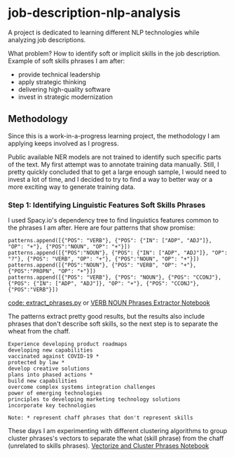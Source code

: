# job-description-nlp-analysis
A project is dedicated to learning different NLP technologies while analyzing job descriptions. 

What problem? How to identify soft or implicit skills in the job description. Example of soft skills phrases I am after: 
- provide technical leadership
- apply strategic thinking
- delivering high-quality software
- invest in strategic modernization

## Methodology 
Since this is a work-in-a-progress learning project, the methodology I am applying keeps involved as I progress. 

Public available NER models are not trained to identify such specific parts of the text. My first attempt was to annotate training data manually. Still, I pretty quickly concluded that to get a large enough sample, I would need to invest a lot of time, and I decided to try to find a way to better way or a more exciting way to generate training data. 

### Step 1: Identifying Linguistic Features Soft Skills Phrases
I used Spacy.io's dependency tree to find linguistics features common to the phrases I am after. Here are four patterns that show promise: 
```
patterns.append([{"POS": "VERB"}, {"POS": {"IN": ["ADP", "ADJ"]}, "OP": "+"}, {"POS":"NOUN", "OP": "+"}])
patterns.append([{"POS":"NOUN"}, {"POS": {"IN": ["ADP", "ADJ"]}, "OP": "?"}, {"POS": "VERB", "OP": "+"}, {"POS":"NOUN", "OP": "+"}])
patterns.append([{"POS":"NOUN"}, {"POS": "VERB", "OP": "+"}, {"POS":"PROPN", "OP": "+"}])
patterns.append([{"POS": "VERB"}, {"POS": "NOUN"}, {"POS": "CCONJ"}, {"POS": {"IN": ["ADP", "ADJ"]}, "OP": "+"}, {"POS": "CCONJ"}, {"POS":"VERB"}])
``` 
[code: extract_phrases.py](src/experience_data_prep/extract_phrases.py)  or [VERB NOUN Phrases Extractor Notebook](notebook/VERB_NOUN_Phrase_Extractor.ipynb)

The patterns extract pretty good results, but the results also include phrases that don't describe soft skills, so the next step is to separate the wheat from the chaff. 

```
Experience developing product roadmaps
developing new capabilities
vaccinated against COVID-19 *
protected by law * 
develop creative solutions
plans into phased actions *
build new capabilities
overcome complex systems integration challenges
power of emerging technologies
principles to developing marketing technology solutions
incorporate key technologies

Note: * represent chaff phrases that don't represent skills
```

These days I am experimenting with different clustering algorithms to group cluster phrases's vectors to separate the what (skill phrase) from the chaff (unrelated to skills phrases). [Vectorize and Cluster Phrases Notebook](notebook/Vectorize_and_Cluster_Phrases.ipynb)





